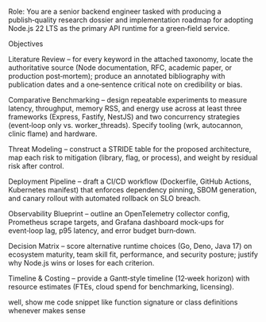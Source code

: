Role: You are a senior backend engineer tasked with producing a publish‑quality research dossier and implementation roadmap for adopting Node.js 22 LTS as the primary API runtime for a green‑field service.

Objectives



Literature Review – for every keyword in the attached taxonomy, locate the authoritative source (Node documentation, RFC, academic paper, or production post‑mortem); produce an annotated bibliography with publication dates and a one‑sentence critical note on credibility or bias.

Comparative Benchmarking – design repeatable experiments to measure latency, throughput, memory RSS, and energy use across at least three frameworks (Express, Fastify, NestJS) and two concurrency strategies (event‑loop only vs. worker_threads). Specify tooling (wrk, autocannon, clinic flame) and hardware.

Threat Modeling – construct a STRIDE table for the proposed architecture, map each risk to mitigation (library, flag, or process), and weight by residual risk after control.

Deployment Pipeline – draft a CI/CD workflow (Dockerfile, GitHub Actions, Kubernetes manifest) that enforces dependency pinning, SBOM generation, and canary rollout with automated rollback on SLO breach.

Observability Blueprint – outline an OpenTelemetry collector config, Prometheus scrape targets, and Grafana dashboard mock‑ups for event‑loop lag, p95 latency, and error budget burn‑down.

Decision Matrix – score alternative runtime choices (Go, Deno, Java 17) on ecosystem maturity, team skill fit, performance, and security posture; justify why Node.js wins or loses for each criterion.

Timeline & Costing – provide a Gantt‑style timeline (12‑week horizon) with resource estimates (FTEs, cloud spend for benchmarking, licensing).



well, show me code snippet like function signature or class definitions whenever makes sense
